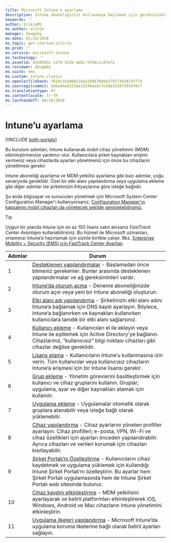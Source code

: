 ```yaml
---
title: Microsoft Intune'u ayarlama
description: Intune aboneliğinizi kullanmaya başlamak için gereksinimler ve önkoşullar
keywords: ''
author: ErikjeMS
ms.author: erikje
manager: dougeby
ms.date: 01/24/2018
ms.topic: get-started-article
ms.prod: ''
ms.service: microsoft-intune
ms.technology: ''
ms.assetid: d158503c-1276-422b-ab81-5f66c1cd7e7a
ms.reviewer: dougeby
ms.suite: ems
ms.custom: intune-classic
ms.openlocfilehash: f818c35a008c24a529967b09a37917343433ff7d
ms.sourcegitcommit: 5eba4bad151be32346aedc7cbb0333d71934f8cf
ms.translationtype: HT
ms.contentlocale: tr-TR
ms.lasthandoff: 04/16/2018
---
```

# <a name="set-up-intune"></a>Intune’u ayarlama

[!INCLUDE [both-portals](./includes/note-for-both-portals.md)]

Bu kurulum adımları, Intune kullanarak mobil cihaz yönetimini (MDM) etkinleştirmenize yardımcı olur. Kullanıcılara şirket kaynakları erişimi vermeniz veya cihazlarda ayarları yönetmeniz için önce bu cihazların yönetilmesi gerekir.

Intune aboneliği ayarlama ve MDM yetkilisi ayarlama gibi bazı adımlar, çoğu senaryoda gereklidir. Özel bir etki alanı yapılandırma veya uygulama ekleme gibi diğer adımlar ise şirketinizin ihtiyaçlarına göre isteğe bağlıdır.

Şu anda bilgisayar ve sunucuları yönetmek için Microsoft System Center Configuration Manager'ı kullanıyorsanız, [Configuration Manager'ın kapsamını mobil cihazları da yönetecek şekilde genişletebilirsiniz](https://docs.microsoft.com/sccm/mdm/understand/choose-between-standalone-intune-and-hybrid-mobile-device-management).

>[!TIP]
>Uygun bir planda Intune için en az 150 lisans satın alırsanız *FastTrack Center Avantajını* kullanabilirsiniz. Bu hizmet ile Microsoft uzmanları, ortamınızı Intune’a hazırlamak için sizinle birlikte çalışır. Bkz. [Enterprise Mobility + Security (EMS) için FastTrack Center Avantajı](https://docs.microsoft.com/enterprise-mobility-security/Solutions/enterprise-mobility-fasttrack-program).



| Adımlar |                                                                                                                       Durum                                                                                                                       |
|-------|----------------------------------------------------------------------------------------------------------------------------------------------------------------------------------------------------------------------------------------------------|
|   1   |                                        [Desteklenen yapılandırmalar](supported-devices-browsers.md) - Başlamadan önce bilmeniz gerekenler. Bunlar arasında desteklenen yapılandırmalar ve ağ gereksinimleri vardır.                                         |
|   2   |                                                                 [Intune’da oturum açma](account-sign-up.md) - Deneme aboneliğinizde oturum açın veya yeni bir Intune aboneliği oluşturun.                                                                  |
|   3   |                [Etki alanı adı yapılandırma](custom-domain-name-configure.md) - Şirketinizin etki alanı adını Intune’a bağlamak için DNS kaydı ayarlayın. Böylece, Intune’a bağlanırken ve kaynakları kullanırken kullanıcılara tanıdık bir etki alanı sağlarsınız.                |
|   4   |                                   [Kullanıcı ekleme](users-add.md) - Kullanıcıları el ile ekleyin veya Intune ile eşitlemek için Active Directory'ye bağlanın. Cihazlarınız, “kullanıcısız” bilgi noktası cihazları gibi cihazlar değilse gereklidir.                                    |
|   5   |                                            [Lisans atama](licenses-assign.md) - Kullanıcıların Intune’u kullanmasına izin verin. Tüm kullanıcılar veya kullanıcısız cihazların Intune’a erişmesi için bir Intune lisansı gerekir.                                             |
|   6   |                                               [Grup ekleme](groups-add.md) - Yönetim görevlerini basitleştirmek için kullanıcı ve cihaz gruplarını kullanın. Gruplar; uygulama, ayar ve diğer kaynakları atamak için kullanılır.                                                |
|   7   |                                                                        [Uygulama ekleme](apps-add.md) - Uygulamalar otomatik olarak gruplara atanabilir veya isteğe bağlı olarak yüklenebilir.                                                                         |
|   8   | [Cihaz yapılandırma](device-profiles.md) - Cihaz ayarlarını yöneten profiller ayarlayın. Cihaz profilleri; e-posta, VPN, Wi-Fi ve cihaz özellikleri için ayarları önceden yapılandırabilir. Ayrıca cihazları ve verileri korumak için cihazları kısıtlayabilir. |
|   9   |       [Şirket Portalı’nı Özelleştirme](company-portal-app.md) - Kullanıcıların cihaz kaydetmek ve uygulama yüklemek için kullandığı Intune Şirket Portalı’nı özelleştirin. Bu ayarlar hem Şirket Portalı uygulamasında hem de Intune Şirket Portalı web sitesinde bulunur.       |
|  10   |                                [Cihaz kaydını etkinleştirme](mdm-authority-set.md) - MDM yetkilisini ayarlayarak ve belirli platformları etkinleştirerek iOS, Windows, Android ve Mac cihazların Intune yönetimini etkinleştirin.                                 |
|  11   |                                                        [Uygulama ilkeleri yapılandırma](app-protection-policy.md) - Microsoft Intune’da uygulama koruma ilkelerine bağlı olarak belirli ayarları sağlayın.                                                         |


